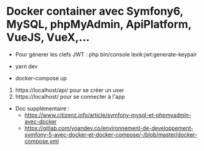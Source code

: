 # Docker container avec Symfony6, MySQL, phpMyAdmin, ApiPlatform, VueJS, VueX,...

* Pour génerer les clefs JWT : php bin/console lexik:jwt:generate-keypair  
  
* yarn dev  
* docker-compose up  
  
1. https://localhost/api/ pour se créer un user
2. https://localhost/ pour se connecter à l'app

* Doc supplémentaire :  
  * https://www.citizenz.info/article/symfony-mysql-et-phpmyadmin-avec-docker  
  * https://gitlab.com/yoandev.co/environnement-de-developpement-symfony-5-avec-docker-et-docker-compose/-/blob/master/docker-compose.yml  

